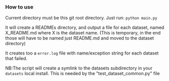 ### How to use

Current directory must be this git root directory.
Just run: ```python main.py```

It will create a READMEs directory, and output a file for each dataset, named X_README.md where X is the dataset name.
(This is temporary, in the end those will have to be named just README.md and moved to the dataset directory)

It creates too a ```error.log``` file with name/exception string for each dataset that failed.   

NB:The script will create a symlink to the datasets subdirectory in your ```datasets``` local install. This is needed by the "test_dataset_common.py" file
